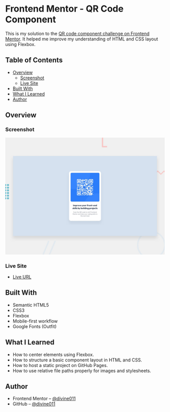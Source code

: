 # Frontend Mentor - QR Code Component

This is my solution to the [QR code component challenge on Frontend Mentor](https://www.frontendmentor.io/challenges/qr-code-component-iux_sIO_H). It helped me improve my understanding of HTML and CSS layout using Flexbox.

## Table of Contents

- [Overview](#overview)
  - [Screenshot](#screenshot)
  - [Live Site](#live-site)
- [Built With](#built-with)
- [What I Learned](#what-i-learned)
- [Author](#author)

## Overview

### Screenshot

![Screenshot of project](./preview.jpg)

### Live Site

- [Live URL](https://divine011.github.io/Testing-knowledge/)

## Built With

- Semantic HTML5
- CSS3
- Flexbox
- Mobile-first workflow
- Google Fonts (Outfit)

## What I Learned

- How to center elements using Flexbox.
- How to structure a basic component layout in HTML and CSS.
- How to host a static project on GitHub Pages.
- How to use relative file paths properly for images and stylesheets.

## Author

- Frontend Mentor – [@divine011](https://www.frontendmentor.io/profile/divine011)
- GitHub – [@divine011](https://github.com/divine011)
